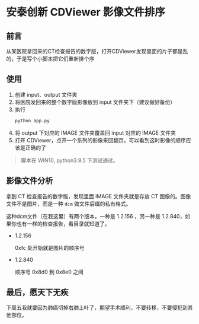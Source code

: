 # 安泰创新 CDViewer 影像文件排序

## 前言

从某医院拿回来的CT检查报告的数字版，打开CDViewer发现里面的片子都是乱的，于是写个小脚本把它们重新排个序

## 使用

1. 创建 input、output 文件夹
2. 将医院发回来的整个数字版影像放到 input 文件夹下（建议做好备份）
3. 执行
    ```bash
    python app.py
    ```
4. 将 output 下对应的 IMAGE 文件夹覆盖回 input 对应的 IMAGE 文件夹
5. 打开 CDViewer，点开一个系列的影像来回翻页，可以看到这时影像的顺序应该是正确的了

> 脚本在 WIN10, python3.9.5 下测试通过。


## 影像文件分析

拿到 CT 检查报告的数字版，发现里面 IMAGE 文件夹就是存放 CT 图像的。图像文件不是图片，而是一种 `dcm` 做文件后缀的私有格式。

这种dcm文件（在我这里）有两个版本，一种是 1.2.156 ，另一种是 1.2.840，如果你也有一样的检查报告，看目录就知道了。

- 1.2.156

    0xfc 处开始就是图片的顺序号

- 1.2.840

    顺序号 0x8d0 到 0x8e0 之间


## 最后，愿天下无疾
下周五我就要因为肺癌切掉右肺上叶了，期望手术顺利，不要转移，不要侵犯到其他部位。
